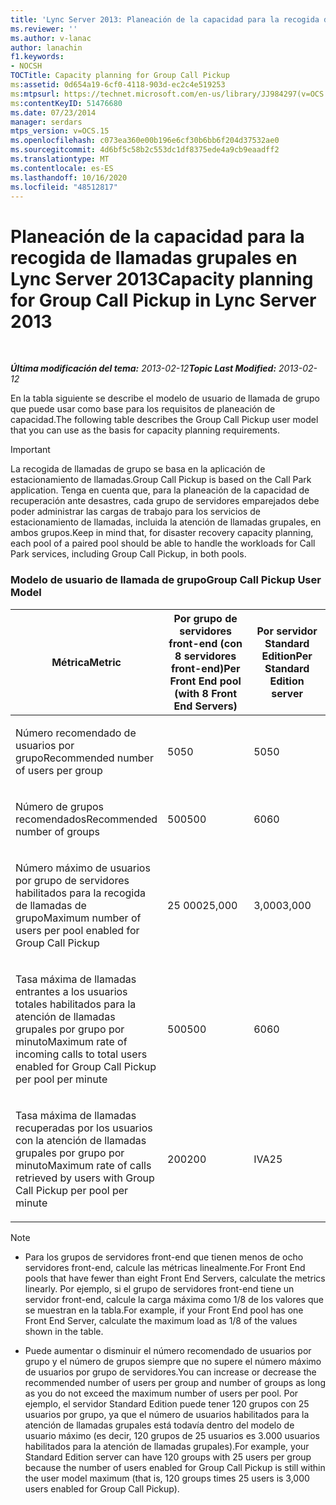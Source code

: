 ```yaml
---
title: 'Lync Server 2013: Planeación de la capacidad para la recogida de llamadas de grupo'
ms.reviewer: ''
ms.author: v-lanac
author: lanachin
f1.keywords:
- NOCSH
TOCTitle: Capacity planning for Group Call Pickup
ms:assetid: 0d654a19-6cf0-4118-903d-ec2c4e519253
ms:mtpsurl: https://technet.microsoft.com/en-us/library/JJ984297(v=OCS.15)
ms:contentKeyID: 51476680
ms.date: 07/23/2014
manager: serdars
mtps_version: v=OCS.15
ms.openlocfilehash: c073ea360e00b196e6cf30b6bb6f204d37532ae0
ms.sourcegitcommit: 4d6bf5c58b2c553dc1df8375ede4a9cb9eaadff2
ms.translationtype: MT
ms.contentlocale: es-ES
ms.lasthandoff: 10/16/2020
ms.locfileid: "48512817"
---
```

# <a name="capacity-planning-for-group-call-pickup-in-lync-server-2013"></a><span data-ttu-id="048e0-102">Planeación de la capacidad para la recogida de llamadas grupales en Lync Server 2013</span><span class="sxs-lookup"><span data-stu-id="048e0-102">Capacity planning for Group Call Pickup in Lync Server 2013</span></span>

<div data-xmlns="http://www.w3.org/1999/xhtml">

<div class="topic" data-xmlns="http://www.w3.org/1999/xhtml" data-msxsl="urn:schemas-microsoft-com:xslt" data-cs="https://msdn.microsoft.com/">

<div data-asp="https://msdn2.microsoft.com/asp">



</div>

<div id="mainSection">

<div id="mainBody">

<span> </span>

<span data-ttu-id="048e0-103">_**Última modificación del tema:** 2013-02-12_</span><span class="sxs-lookup"><span data-stu-id="048e0-103">_**Topic Last Modified:** 2013-02-12_</span></span>

<div id="sectionSection0" class="section">

<span data-ttu-id="048e0-104">En la tabla siguiente se describe el modelo de usuario de llamada de grupo que puede usar como base para los requisitos de planeación de capacidad.</span><span class="sxs-lookup"><span data-stu-id="048e0-104">The following table describes the Group Call Pickup user model that you can use as the basis for capacity planning requirements.</span></span>

<div>


> [!IMPORTANT]  
> <span data-ttu-id="048e0-105">La recogida de llamadas de grupo se basa en la aplicación de estacionamiento de llamadas.</span><span class="sxs-lookup"><span data-stu-id="048e0-105">Group Call Pickup is based on the Call Park application.</span></span> <span data-ttu-id="048e0-106">Tenga en cuenta que, para la planeación de la capacidad de recuperación ante desastres, cada grupo de servidores emparejados debe poder administrar las cargas de trabajo para los servicios de estacionamiento de llamadas, incluida la atención de llamadas grupales, en ambos grupos.</span><span class="sxs-lookup"><span data-stu-id="048e0-106">Keep in mind that, for disaster recovery capacity planning, each pool of a paired pool should be able to handle the workloads for Call Park services, including Group Call Pickup, in both pools.</span></span>



</div>

### <a name="group-call-pickup-user-model"></a><span data-ttu-id="048e0-107">Modelo de usuario de llamada de grupo</span><span class="sxs-lookup"><span data-stu-id="048e0-107">Group Call Pickup User Model</span></span>

<table>
<colgroup>
<col style="width: 33%" />
<col style="width: 33%" />
<col style="width: 33%" />
</colgroup>
<thead>
<tr class="header">
<th><span data-ttu-id="048e0-108">Métrica</span><span class="sxs-lookup"><span data-stu-id="048e0-108">Metric</span></span></th>
<th><span data-ttu-id="048e0-109">Por grupo de servidores front-end (con 8 servidores front-end)</span><span class="sxs-lookup"><span data-stu-id="048e0-109">Per Front End pool (with 8 Front End Servers)</span></span></th>
<th><span data-ttu-id="048e0-110">Por servidor Standard Edition</span><span class="sxs-lookup"><span data-stu-id="048e0-110">Per Standard Edition server</span></span></th>
</tr>
</thead>
<tbody>
<tr class="odd">
<td><p><span data-ttu-id="048e0-111">Número recomendado de usuarios por grupo</span><span class="sxs-lookup"><span data-stu-id="048e0-111">Recommended number of users per group</span></span></p></td>
<td><p><span data-ttu-id="048e0-112">50</span><span class="sxs-lookup"><span data-stu-id="048e0-112">50</span></span></p></td>
<td><p><span data-ttu-id="048e0-113">50</span><span class="sxs-lookup"><span data-stu-id="048e0-113">50</span></span></p></td>
</tr>
<tr class="even">
<td><p><span data-ttu-id="048e0-114">Número de grupos recomendados</span><span class="sxs-lookup"><span data-stu-id="048e0-114">Recommended number of groups</span></span></p></td>
<td><p><span data-ttu-id="048e0-115">500</span><span class="sxs-lookup"><span data-stu-id="048e0-115">500</span></span></p></td>
<td><p><span data-ttu-id="048e0-116">60</span><span class="sxs-lookup"><span data-stu-id="048e0-116">60</span></span></p></td>
</tr>
<tr class="odd">
<td><p><span data-ttu-id="048e0-117">Número máximo de usuarios por grupo de servidores habilitados para la recogida de llamadas de grupo</span><span class="sxs-lookup"><span data-stu-id="048e0-117">Maximum number of users per pool enabled for Group Call Pickup</span></span></p></td>
<td><p><span data-ttu-id="048e0-118">25 000</span><span class="sxs-lookup"><span data-stu-id="048e0-118">25,000</span></span></p></td>
<td><p><span data-ttu-id="048e0-119">3,000</span><span class="sxs-lookup"><span data-stu-id="048e0-119">3,000</span></span></p></td>
</tr>
<tr class="even">
<td><p><span data-ttu-id="048e0-120">Tasa máxima de llamadas entrantes a los usuarios totales habilitados para la atención de llamadas grupales por grupo por minuto</span><span class="sxs-lookup"><span data-stu-id="048e0-120">Maximum rate of incoming calls to total users enabled for Group Call Pickup per pool per minute</span></span></p></td>
<td><p><span data-ttu-id="048e0-121">500</span><span class="sxs-lookup"><span data-stu-id="048e0-121">500</span></span></p></td>
<td><p><span data-ttu-id="048e0-122">60</span><span class="sxs-lookup"><span data-stu-id="048e0-122">60</span></span></p></td>
</tr>
<tr class="odd">
<td><p><span data-ttu-id="048e0-123">Tasa máxima de llamadas recuperadas por los usuarios con la atención de llamadas grupales por grupo por minuto</span><span class="sxs-lookup"><span data-stu-id="048e0-123">Maximum rate of calls retrieved by users with Group Call Pickup per pool per minute</span></span></p></td>
<td><p><span data-ttu-id="048e0-124">200</span><span class="sxs-lookup"><span data-stu-id="048e0-124">200</span></span></p></td>
<td><p><span data-ttu-id="048e0-125">IVA</span><span class="sxs-lookup"><span data-stu-id="048e0-125">25</span></span></p></td>
</tr>
</tbody>
</table>


<div>


> [!NOTE]  
> <UL>
> <LI>
> <P><span data-ttu-id="048e0-126">Para los grupos de servidores front-end que tienen menos de ocho servidores front-end, calcule las métricas linealmente.</span><span class="sxs-lookup"><span data-stu-id="048e0-126">For Front End pools that have fewer than eight Front End Servers, calculate the metrics linearly.</span></span> <span data-ttu-id="048e0-127">Por ejemplo, si el grupo de servidores front-end tiene un servidor front-end, calcule la carga máxima como 1/8 de los valores que se muestran en la tabla.</span><span class="sxs-lookup"><span data-stu-id="048e0-127">For example, if your Front End pool has one Front End Server, calculate the maximum load as 1/8 of the values shown in the table.</span></span></P>
> <LI>
> <P><span data-ttu-id="048e0-128">Puede aumentar o disminuir el número recomendado de usuarios por grupo y el número de grupos siempre que no supere el número máximo de usuarios por grupo de servidores.</span><span class="sxs-lookup"><span data-stu-id="048e0-128">You can increase or decrease the recommended number of users per group and number of groups as long as you do not exceed the maximum number of users per pool.</span></span> <span data-ttu-id="048e0-129">Por ejemplo, el servidor Standard Edition puede tener 120 grupos con 25 usuarios por grupo, ya que el número de usuarios habilitados para la atención de llamadas grupales está todavía dentro del modelo de usuario máximo (es decir, 120 grupos de 25 usuarios es 3.000 usuarios habilitados para la atención de llamadas grupales).</span><span class="sxs-lookup"><span data-stu-id="048e0-129">For example, your Standard Edition server can have 120 groups with 25 users per group because the number of users enabled for Group Call Pickup is still within the user model maximum (that is, 120 groups times 25 users is 3,000 users enabled for Group Call Pickup).</span></span></P></LI></UL>



</div>

</div>

</div>

<span> </span>

</div>

</div>

</div>

